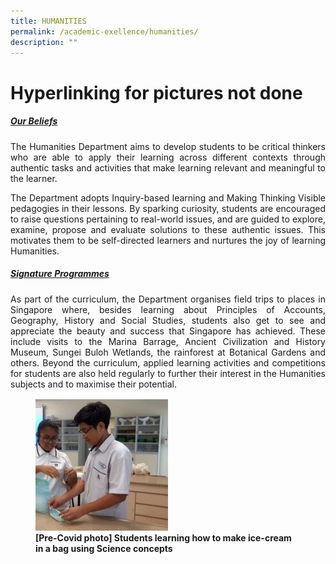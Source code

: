 ```yaml
---
title: HUMANITIES
permalink: /academic-exellence/humanities/
description: ""
---
```

# Hyperlinking for pictures not done
##### <strong><span style="text-decoration: underline;">Our Beliefs</span></strong>

<p style="text-align: justify;"> The Humanities Department aims to develop students to be critical thinkers who are able to apply their learning across different contexts through authentic tasks and activities that make learning relevant and meaningful to the learner. </p>

<p style="text-align: justify;"> The Department adopts Inquiry-based learning and Making Thinking Visible pedagogies in their lessons. By sparking curiosity, students are encouraged to raise questions pertaining to real-world issues, and are guided to explore, examine, propose and evaluate solutions to these authentic issues. This motivates them to be self-directed learners and nurtures the joy of learning Humanities. </p>

##### <strong><span style="text-decoration: underline;">Signature Programmes</span></strong>

<p style="text-align: justify;"> As part of the curriculum, the Department organises field trips to places in Singapore where, besides learning about Principles of Accounts, Geography, History and Social Studies, students also get to see and appreciate the beauty and success that Singapore has achieved. These include visits to the Marina Barrage, Ancient Civilization and History Museum, Sungei Buloh Wetlands, the rainforest at Botanical Gardens and others. Beyond the curriculum, applied learning activities and competitions for students are also held regularly to further their interest in the Humanities subjects and to maximise their potential. </p>


<figure>
<img src="/images/Slide2-1-250x250.jpg"	style="width:50%">
<figcaption> <strong> [Pre-Covid photo] Students learning how to make ice-cream in a bag using Science concepts</strong> </figcaption>
</figure>
